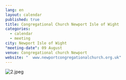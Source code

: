 ```yaml
---
lang: en
layout: calendar
published: true
title: Congregational Church Newport Isle of Wight
categories: 
  - calendar
  - meeting
city: Newport Isle of Wight
"meeting-date": 09 August
venue: Congregational church Newport
website: "  www.newportcongregationalchurch.org.uk"
---
```


![2.jpeg]({{site.baseurl}}/assets/images/2.jpeg)

